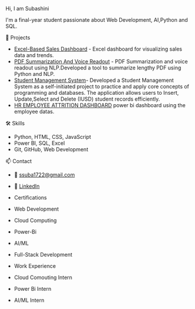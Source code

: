 Hi, I am Subashini


I'm a final-year student passionate about Web Development, AI,Python and SQL.

💼 Projects
- [Excel-Based Sales Dashboard](https://github.com/subashini2010/Sales-Dashboard) - Excel dashboard for visualizing sales data and trends.
- [PDF Summarization And Voice Readout](https://github.com/subashini2010/Mini-project) - PDF Summarization and voice readout using NLP.Developed a tool to summarize lengthy PDF using Python and NLP.
- [Student Management System](https://github.com/subashini2010/IUSD-Project)- Developed a Student Management System as a self-initiated project to practice and apply core concepts of programming and databases. The application allows users to Insert, Update,Select and Delete (IUSD) student records efficiently.
- [HR EMPLOYEE ATTRITION DASHBOARD](https://github.com/subashini2010/Power-Bi/tree/main) power bi dashboard using the employee datas.
  
 🛠 Skills
- Python, HTML, CSS, JavaScript
- Power BI, SQL, Excel
- Git, GitHub, Web Development

📫 Contact
- 📧 ssuba1722@gmail.com
- 🔗 [LinkedIn](https://www.linkedin.com/in/subashini-k-riya2022/)

- Certifications
- Web Development
- Cloud Computing
- Power-Bi
- AI/ML
- Full-Stack Development

- Work Experience
- Cloud Comouting Intern
- Power Bi Intern
- AI/ML Intern


